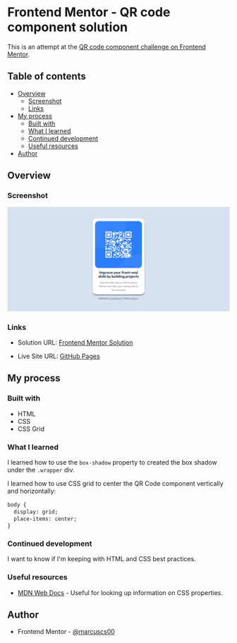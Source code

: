 # Frontend Mentor - QR code component solution

This is an attempt at the [QR code component challenge on Frontend Mentor](https://www.frontendmentor.io/challenges/qr-code-component-iux_sIO_H).

## Table of contents

- [Overview](#overview)
  - [Screenshot](#screenshot)
  - [Links](#links)
- [My process](#my-process)
  - [Built with](#built-with)
  - [What I learned](#what-i-learned)
  - [Continued development](#continued-development)
  - [Useful resources](#useful-resources)
- [Author](#author)

## Overview

### Screenshot

![Screenshot of project](./frontend_mentor_qr_code_screenshot.JPG)

### Links

- Solution URL: [Frontend Mentor Solution](https://www.frontendmentor.io/solutions/qr-code-component-with-css-grid-FoMDpn-RDA)

- Live Site URL: [GitHub Pages](https://marcuscs00.github.io/fem-qr-code/)

## My process

### Built with

- HTML
- CSS
- CSS Grid

### What I learned

I learned how to use the `box-shadow` property to created the box shadow under the `.wrapper` div.

I learned how to use CSS grid to center the QR Code component vertically and horizontally:

```
body {
  display: grid;
  place-items: center;
}
```

### Continued development

I want to know if I'm keeping with HTML and CSS best practices.

### Useful resources

- [MDN Web Docs](https://developer.mozilla.org/en-US/) - Useful for looking up information on CSS properties.

## Author

- Frontend Mentor - [@marcuscs00](https://www.frontendmentor.io/profile/marcuscs00)
